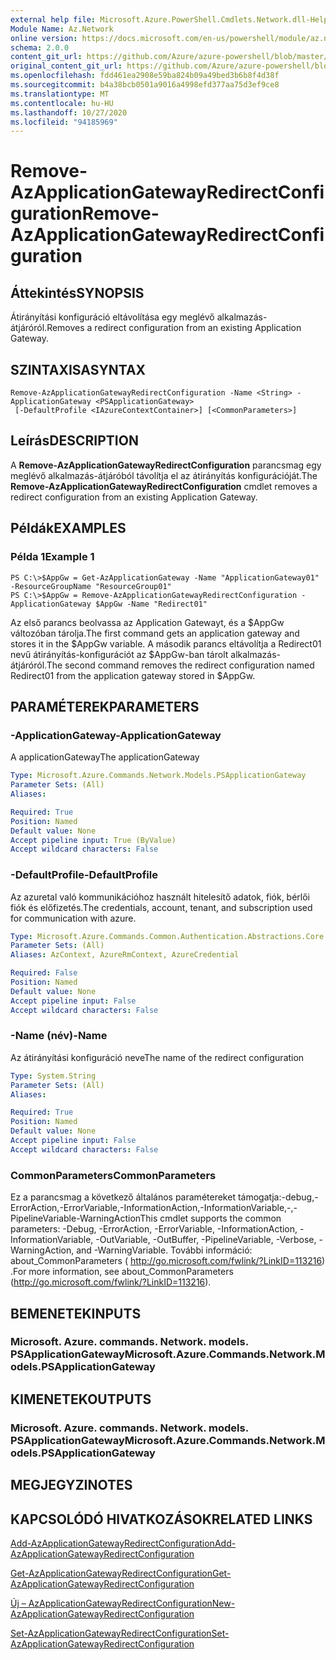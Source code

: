 ```yaml
---
external help file: Microsoft.Azure.PowerShell.Cmdlets.Network.dll-Help.xml
Module Name: Az.Network
online version: https://docs.microsoft.com/en-us/powershell/module/az.network/remove-azapplicationgatewayredirectconfiguration
schema: 2.0.0
content_git_url: https://github.com/Azure/azure-powershell/blob/master/src/Network/Network/help/Remove-AzApplicationGatewayRedirectConfiguration.md
original_content_git_url: https://github.com/Azure/azure-powershell/blob/master/src/Network/Network/help/Remove-AzApplicationGatewayRedirectConfiguration.md
ms.openlocfilehash: fdd461ea2908e59ba824b09a49bed3b6b8f4d38f
ms.sourcegitcommit: b4a38bcb0501a9016a4998efd377aa75d3ef9ce8
ms.translationtype: MT
ms.contentlocale: hu-HU
ms.lasthandoff: 10/27/2020
ms.locfileid: "94185969"
---
```

# <span data-ttu-id="1362a-101">Remove-AzApplicationGatewayRedirectConfiguration</span><span class="sxs-lookup"><span data-stu-id="1362a-101">Remove-AzApplicationGatewayRedirectConfiguration</span></span>

## <span data-ttu-id="1362a-102">Áttekintés</span><span class="sxs-lookup"><span data-stu-id="1362a-102">SYNOPSIS</span></span>
<span data-ttu-id="1362a-103">Átirányítási konfiguráció eltávolítása egy meglévő alkalmazás-átjáróról.</span><span class="sxs-lookup"><span data-stu-id="1362a-103">Removes a redirect configuration from an existing Application Gateway.</span></span>

## <span data-ttu-id="1362a-104">SZINTAXISA</span><span class="sxs-lookup"><span data-stu-id="1362a-104">SYNTAX</span></span>

```
Remove-AzApplicationGatewayRedirectConfiguration -Name <String> -ApplicationGateway <PSApplicationGateway>
 [-DefaultProfile <IAzureContextContainer>] [<CommonParameters>]
```

## <span data-ttu-id="1362a-105">Leírás</span><span class="sxs-lookup"><span data-stu-id="1362a-105">DESCRIPTION</span></span>
<span data-ttu-id="1362a-106">A **Remove-AzApplicationGatewayRedirectConfiguration** parancsmag egy meglévő alkalmazás-átjáróból távolítja el az átirányítás konfigurációját.</span><span class="sxs-lookup"><span data-stu-id="1362a-106">The **Remove-AzApplicationGatewayRedirectConfiguration** cmdlet removes a redirect configuration from an existing Application Gateway.</span></span>

## <span data-ttu-id="1362a-107">Példák</span><span class="sxs-lookup"><span data-stu-id="1362a-107">EXAMPLES</span></span>

### <span data-ttu-id="1362a-108">Példa 1</span><span class="sxs-lookup"><span data-stu-id="1362a-108">Example 1</span></span>
```
PS C:\>$AppGw = Get-AzApplicationGateway -Name "ApplicationGateway01" -ResourceGroupName "ResourceGroup01"
PS C:\>$AppGw = Remove-AzApplicationGatewayRedirectConfiguration -ApplicationGateway $AppGw -Name "Redirect01"
```

<span data-ttu-id="1362a-109">Az első parancs beolvassa az Application Gatewayt, és a $AppGw változóban tárolja.</span><span class="sxs-lookup"><span data-stu-id="1362a-109">The first command gets an application gateway and stores it in the $AppGw variable.</span></span>
<span data-ttu-id="1362a-110">A második parancs eltávolítja a Redirect01 nevű átirányítás-konfigurációt az $AppGw-ban tárolt alkalmazás-átjáróról.</span><span class="sxs-lookup"><span data-stu-id="1362a-110">The second command removes the redirect configuration named Redirect01 from the application gateway stored in $AppGw.</span></span>

## <span data-ttu-id="1362a-111">PARAMÉTEREK</span><span class="sxs-lookup"><span data-stu-id="1362a-111">PARAMETERS</span></span>

### <span data-ttu-id="1362a-112">-ApplicationGateway</span><span class="sxs-lookup"><span data-stu-id="1362a-112">-ApplicationGateway</span></span>
<span data-ttu-id="1362a-113">A applicationGateway</span><span class="sxs-lookup"><span data-stu-id="1362a-113">The applicationGateway</span></span>

```yaml
Type: Microsoft.Azure.Commands.Network.Models.PSApplicationGateway
Parameter Sets: (All)
Aliases:

Required: True
Position: Named
Default value: None
Accept pipeline input: True (ByValue)
Accept wildcard characters: False
```

### <span data-ttu-id="1362a-114">-DefaultProfile</span><span class="sxs-lookup"><span data-stu-id="1362a-114">-DefaultProfile</span></span>
<span data-ttu-id="1362a-115">Az azuretal való kommunikációhoz használt hitelesítő adatok, fiók, bérlői fiók és előfizetés.</span><span class="sxs-lookup"><span data-stu-id="1362a-115">The credentials, account, tenant, and subscription used for communication with azure.</span></span>

```yaml
Type: Microsoft.Azure.Commands.Common.Authentication.Abstractions.Core.IAzureContextContainer
Parameter Sets: (All)
Aliases: AzContext, AzureRmContext, AzureCredential

Required: False
Position: Named
Default value: None
Accept pipeline input: False
Accept wildcard characters: False
```

### <span data-ttu-id="1362a-116">-Name (név)</span><span class="sxs-lookup"><span data-stu-id="1362a-116">-Name</span></span>
<span data-ttu-id="1362a-117">Az átirányítási konfiguráció neve</span><span class="sxs-lookup"><span data-stu-id="1362a-117">The name of the redirect configuration</span></span>

```yaml
Type: System.String
Parameter Sets: (All)
Aliases:

Required: True
Position: Named
Default value: None
Accept pipeline input: False
Accept wildcard characters: False
```

### <span data-ttu-id="1362a-118">CommonParameters</span><span class="sxs-lookup"><span data-stu-id="1362a-118">CommonParameters</span></span>
<span data-ttu-id="1362a-119">Ez a parancsmag a következő általános paramétereket támogatja:-debug,-ErrorAction,-ErrorVariable,-InformationAction,-InformationVariable,-,-PipelineVariable-WarningAction</span><span class="sxs-lookup"><span data-stu-id="1362a-119">This cmdlet supports the common parameters: -Debug, -ErrorAction, -ErrorVariable, -InformationAction, -InformationVariable, -OutVariable, -OutBuffer, -PipelineVariable, -Verbose, -WarningAction, and -WarningVariable.</span></span> <span data-ttu-id="1362a-120">További információ: about_CommonParameters ( http://go.microsoft.com/fwlink/?LinkID=113216) .</span><span class="sxs-lookup"><span data-stu-id="1362a-120">For more information, see about_CommonParameters (http://go.microsoft.com/fwlink/?LinkID=113216).</span></span>

## <span data-ttu-id="1362a-121">BEMENETEK</span><span class="sxs-lookup"><span data-stu-id="1362a-121">INPUTS</span></span>

### <span data-ttu-id="1362a-122">Microsoft. Azure. commands. Network. models. PSApplicationGateway</span><span class="sxs-lookup"><span data-stu-id="1362a-122">Microsoft.Azure.Commands.Network.Models.PSApplicationGateway</span></span>

## <span data-ttu-id="1362a-123">KIMENETEK</span><span class="sxs-lookup"><span data-stu-id="1362a-123">OUTPUTS</span></span>

### <span data-ttu-id="1362a-124">Microsoft. Azure. commands. Network. models. PSApplicationGateway</span><span class="sxs-lookup"><span data-stu-id="1362a-124">Microsoft.Azure.Commands.Network.Models.PSApplicationGateway</span></span>

## <span data-ttu-id="1362a-125">MEGJEGYZI</span><span class="sxs-lookup"><span data-stu-id="1362a-125">NOTES</span></span>

## <span data-ttu-id="1362a-126">KAPCSOLÓDÓ HIVATKOZÁSOK</span><span class="sxs-lookup"><span data-stu-id="1362a-126">RELATED LINKS</span></span>

[<span data-ttu-id="1362a-127">Add-AzApplicationGatewayRedirectConfiguration</span><span class="sxs-lookup"><span data-stu-id="1362a-127">Add-AzApplicationGatewayRedirectConfiguration</span></span>](./Add-AzApplicationGatewayRedirectConfiguration.md)

[<span data-ttu-id="1362a-128">Get-AzApplicationGatewayRedirectConfiguration</span><span class="sxs-lookup"><span data-stu-id="1362a-128">Get-AzApplicationGatewayRedirectConfiguration</span></span>](./Get-AzApplicationGatewayRedirectConfiguration.md)

[<span data-ttu-id="1362a-129">Új – AzApplicationGatewayRedirectConfiguration</span><span class="sxs-lookup"><span data-stu-id="1362a-129">New-AzApplicationGatewayRedirectConfiguration</span></span>](./New-AzApplicationGatewayRedirectConfiguration.md)

[<span data-ttu-id="1362a-130">Set-AzApplicationGatewayRedirectConfiguration</span><span class="sxs-lookup"><span data-stu-id="1362a-130">Set-AzApplicationGatewayRedirectConfiguration</span></span>](./Set-AzApplicationGatewayRedirectConfiguration.md)
